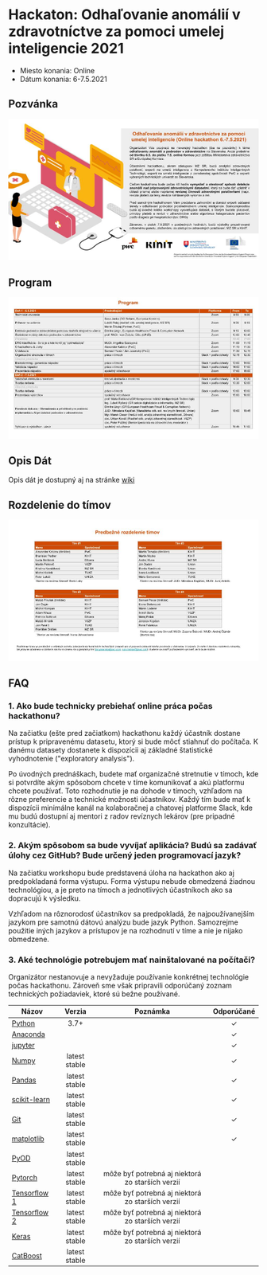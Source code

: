# Hackaton: Odhaľovanie anomálií v zdravotníctve za pomoci umelej inteligencie 2021

- Miesto konania: Online
- Dátum konania: 6-7.5.2021

## Pozvánka
![Invitation](images/invitation.jpg)

## Program
![Program](images/program.jpg)

## Opis Dát
Opis dát je dostupný aj na stránke [wiki](https://github.com/National-project-of-AI-adoption-in-HC/Hackaton_2021/wiki/Opis-D%C3%A1t)

## Rozdelenie do tímov
![Teams](images/teams.jpg)

## FAQ

### 1. Ako bude technicky prebiehať online práca počas hackathonu?

Na začiatku (ešte pred začiatkom) hackathonu každý účastník dostane prístup k pripravenému datasetu, ktorý si bude môcť stiahnuť do počítača. K danému datasety dostanete k dispozícii aj základné štatistické vyhodnotenie ("exploratory analysis"). 

Po úvodných prednáškach, budete mať organizačné stretnutie v tímoch, kde si potvrdíte akým spôsobom chcete v tíme komunikovať a akú platformu chcete používať. Toto rozhodnutie je na dohode v tímoch, vzhľadom na rôzne preferencie a technické možnosti účastníkov. Každý tím bude mať k dispozícii minimálne kanál na kolaboračnej a chatovej platforme Slack, kde mu budú dostupní aj mentori z radov revíznych lekárov (pre pripadné konzultácie).

### 2. Akým spôsobom sa bude vyvíjať aplikácia? Budú sa zadávať úlohy cez GitHub? Bude určený jeden programovací jazyk?

Na začiatku workshopu bude predstavená úloha na hackathon ako aj predpokladaná forma výstupu. Forma výstupu nebude obmedzená žiadnou technológiou, a je preto na tímoch a jednotlivých účastníkoch ako sa dopracujú k výsledku.

Vzhľadom na rôznorodosť účastníkov sa predpokladá, že najpoužívanejším jazykom pre samotnú dátovú analýzu bude jazyk Python. Samozrejme použitie iných jazykov a prístupov je na rozhodnutí v tíme a nie je nijako obmedzene.

### 3. Aké technológie potrebujem mať nainštalované na počítači? 

Organizátor nestanovuje a nevyžaduje používanie konkrétnej technológie počas hackathonu. Zároveň sme však pripravili odporúčaný zoznam technických požiadaviek, ktoré sú bežne používané.

| Názov        | Verzia       | Poznámka  | Odporúčané 
| ------------ |:------------:|:---------:|:---------:    
| [Python](https://www.python.org/)                 |	3.7+		    |    |  &check;   
| [Anaconda](https://www.anaconda.com/)             |		            |    |  &check;	
| [jupyter](https://jupyter.org/)                   |			        |    |  &check;   
| [Numpy](https://numpy.org/)                       |	latest stable	|    |  &check;	
| [Pandas](https://pandas.pydata.org/)              |   latest stable	|    |  &check;	
| [scikit-learn](https://scikit-learn.org/)         |	latest stable	|    |  &check;	
| [Git](https://git-scm.com/)                       |	latest stable	|    |  &check;	
| [matplotlib](https://matplotlib.org/)             |	latest stable	|    |  &check;	
| [PyOD](https://pyod.readthedocs.io/en/latest/#)   |	latest stable	|    	
| [Pytorch](https://pytorch.org/)                   |	latest stable	|   môže byť potrebná aj niektorá zo starších verzií     	
| [Tensorflow 1](https://www.tensorflow.org/)       |   latest stable	|   môže byť potrebná aj niektorá zo starších verzií     
| [Tensorflow 2](https://www.tensorflow.org/)       |	latest stable	|   môže byť potrebná aj niektorá zo starších verzií     
| [Keras](https://keras.io/)                        |	latest stable	|   môže byť potrebná aj niektorá zo starších verzií     
| [CatBoost](https://catboost.ai/)                  |	latest stable   |         
